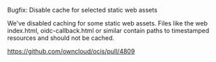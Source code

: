 Bugfix: Disable cache for selected static web assets

We've disabled caching for some static web assets.
Files like the web index.html, oidc-callback.html or similar contain paths to timestamped resources and should not be cached.

https://github.com/owncloud/ocis/pull/4809
